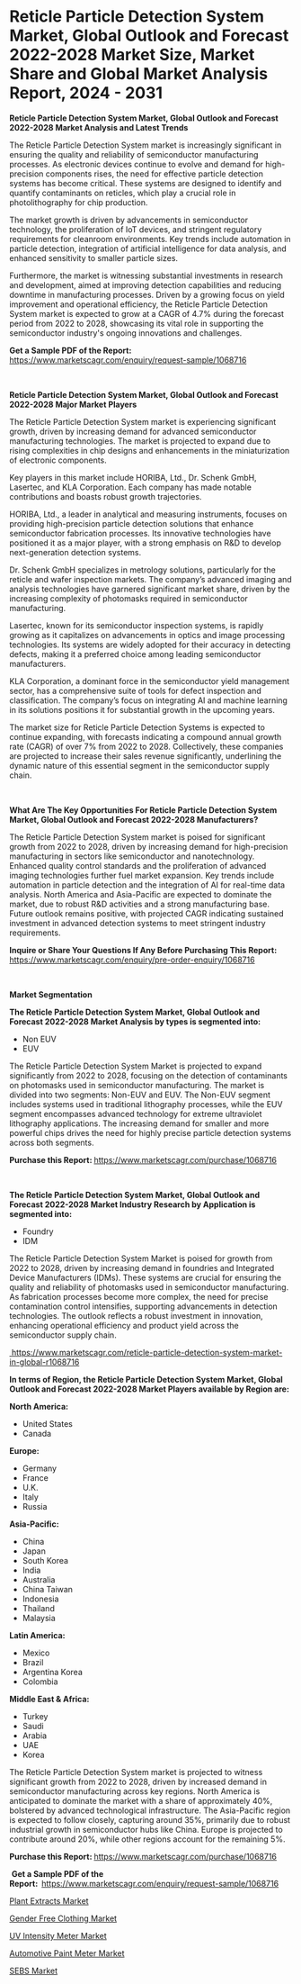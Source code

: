 <p><h1>Reticle Particle Detection System Market, Global Outlook and Forecast 2022-2028 Market Size, Market Share and Global Market Analysis Report, 2024 - 2031</h1></p><p><strong>Reticle Particle Detection System Market, Global Outlook and Forecast 2022-2028 Market Analysis and Latest Trends</strong></p>
<p><p>The Reticle Particle Detection System market is increasingly significant in ensuring the quality and reliability of semiconductor manufacturing processes. As electronic devices continue to evolve and demand for high-precision components rises, the need for effective particle detection systems has become critical. These systems are designed to identify and quantify contaminants on reticles, which play a crucial role in photolithography for chip production.</p><p>The market growth is driven by advancements in semiconductor technology, the proliferation of IoT devices, and stringent regulatory requirements for cleanroom environments. Key trends include automation in particle detection, integration of artificial intelligence for data analysis, and enhanced sensitivity to smaller particle sizes. </p><p>Furthermore, the market is witnessing substantial investments in research and development, aimed at improving detection capabilities and reducing downtime in manufacturing processes. Driven by a growing focus on yield improvement and operational efficiency, the Reticle Particle Detection System market is expected to grow at a CAGR of 4.7% during the forecast period from 2022 to 2028, showcasing its vital role in supporting the semiconductor industry's ongoing innovations and challenges.</p></p>
<p><strong>Get a Sample PDF of the Report:&nbsp;</strong> <a href="https://www.marketscagr.com/enquiry/request-sample/1068716">https://www.marketscagr.com/enquiry/request-sample/1068716</a></p>
<p>&nbsp;</p>
<p><strong>Reticle Particle Detection System Market, Global Outlook and Forecast 2022-2028 Major Market Players</strong></p>
<p><p>The Reticle Particle Detection System market is experiencing significant growth, driven by increasing demand for advanced semiconductor manufacturing technologies. The market is projected to expand due to rising complexities in chip designs and enhancements in the miniaturization of electronic components.</p><p>Key players in this market include HORIBA, Ltd., Dr. Schenk GmbH, Lasertec, and KLA Corporation. Each company has made notable contributions and boasts robust growth trajectories. </p><p>HORIBA, Ltd., a leader in analytical and measuring instruments, focuses on providing high-precision particle detection solutions that enhance semiconductor fabrication processes. Its innovative technologies have positioned it as a major player, with a strong emphasis on R&D to develop next-generation detection systems.</p><p>Dr. Schenk GmbH specializes in metrology solutions, particularly for the reticle and wafer inspection markets. The company’s advanced imaging and analysis technologies have garnered significant market share, driven by the increasing complexity of photomasks required in semiconductor manufacturing.</p><p>Lasertec, known for its semiconductor inspection systems, is rapidly growing as it capitalizes on advancements in optics and image processing technologies. Its systems are widely adopted for their accuracy in detecting defects, making it a preferred choice among leading semiconductor manufacturers.</p><p>KLA Corporation, a dominant force in the semiconductor yield management sector, has a comprehensive suite of tools for defect inspection and classification. The company’s focus on integrating AI and machine learning in its solutions positions it for substantial growth in the upcoming years.</p><p>The market size for Reticle Particle Detection Systems is expected to continue expanding, with forecasts indicating a compound annual growth rate (CAGR) of over 7% from 2022 to 2028. Collectively, these companies are projected to increase their sales revenue significantly, underlining the dynamic nature of this essential segment in the semiconductor supply chain.</p></p>
<p>&nbsp;</p>
<p><strong>What Are The Key Opportunities For Reticle Particle Detection System Market, Global Outlook and Forecast 2022-2028 Manufacturers?</strong></p>
<p><p>The Reticle Particle Detection System market is poised for significant growth from 2022 to 2028, driven by increasing demand for high-precision manufacturing in sectors like semiconductor and nanotechnology. Enhanced quality control standards and the proliferation of advanced imaging technologies further fuel market expansion. Key trends include automation in particle detection and the integration of AI for real-time data analysis. North America and Asia-Pacific are expected to dominate the market, due to robust R&D activities and a strong manufacturing base. Future outlook remains positive, with projected CAGR indicating sustained investment in advanced detection systems to meet stringent industry requirements.</p></p>
<p><strong>Inquire or Share Your Questions If Any Before Purchasing This Report:</strong> <a href="https://www.marketscagr.com/enquiry/pre-order-enquiry/1068716">https://www.marketscagr.com/enquiry/pre-order-enquiry/1068716</a></p>
<p>&nbsp;</p>
<p><strong>Market Segmentation</strong></p>
<p><strong>The Reticle Particle Detection System Market, Global Outlook and Forecast 2022-2028 Market Analysis by types is segmented into:</strong></p>
<p><ul><li>Non EUV</li><li>EUV</li></ul></p>
<p><p>The Reticle Particle Detection System Market is projected to expand significantly from 2022 to 2028, focusing on the detection of contaminants on photomasks used in semiconductor manufacturing. The market is divided into two segments: Non-EUV and EUV. The Non-EUV segment includes systems used in traditional lithography processes, while the EUV segment encompasses advanced technology for extreme ultraviolet lithography applications. The increasing demand for smaller and more powerful chips drives the need for highly precise particle detection systems across both segments.</p></p>
<p><strong>Purchase this Report:&nbsp;</strong><a href="https://www.marketscagr.com/purchase/1068716">https://www.marketscagr.com/purchase/1068716</a></p>
<p>&nbsp;</p>
<p><strong>The Reticle Particle Detection System Market, Global Outlook and Forecast 2022-2028 Market Industry Research by Application is segmented into:</strong></p>
<p><ul><li>Foundry</li><li>IDM</li></ul></p>
<p><p>The Reticle Particle Detection System Market is poised for growth from 2022 to 2028, driven by increasing demand in foundries and Integrated Device Manufacturers (IDMs). These systems are crucial for ensuring the quality and reliability of photomasks used in semiconductor manufacturing. As fabrication processes become more complex, the need for precise contamination control intensifies, supporting advancements in detection technologies. The outlook reflects a robust investment in innovation, enhancing operational efficiency and product yield across the semiconductor supply chain.</p></p>
<p><a href="https://www.marketscagr.com/reticle-particle-detection-system-market-in-global-r1068716">&nbsp;https://www.marketscagr.com/reticle-particle-detection-system-market-in-global-r1068716</a></p>
<p><strong>In terms of Region, the Reticle Particle Detection System Market, Global Outlook and Forecast 2022-2028 Market Players available by Region are:</strong></p>
<p>
    <p> <strong> North America: </strong>
        <ul>
            <li>United States</li>
            <li>Canada</li>
        </ul>
        </p> 
    <p> <strong> Europe: </strong>
        <ul>
            <li>Germany</li>
            <li>France</li>
            <li>U.K.</li>
            <li>Italy</li>
            <li>Russia</li>
        </ul>
        </p> 
    <p> <strong> Asia-Pacific: </strong>
        <ul>
            <li>China</li>
            <li>Japan</li>
            <li>South Korea</li>
            <li>India</li>
            <li>Australia</li>
            <li>China Taiwan</li>
            <li>Indonesia</li>
            <li>Thailand</li>
            <li>Malaysia</li>
        </ul>
        </p> 
    <p> <strong> Latin America: </strong>
        <ul>
            <li>Mexico</li>
            <li>Brazil</li>
            <li>Argentina Korea</li>
            <li>Colombia</li>
        </ul>
        </p> 
    <p> <strong> Middle East & Africa: </strong>
        <ul>
            <li>Turkey</li>
            <li>Saudi</li>
            <li>Arabia</li>
            <li>UAE</li>
            <li>Korea</li>
        </ul>
    </p>
    </p>
<p><p>The Reticle Particle Detection System market is projected to witness significant growth from 2022 to 2028, driven by increased demand in semiconductor manufacturing across key regions. North America is anticipated to dominate the market with a share of approximately 40%, bolstered by advanced technological infrastructure. The Asia-Pacific region is expected to follow closely, capturing around 35%, primarily due to robust industrial growth in semiconductor hubs like China. Europe is projected to contribute around 20%, while other regions account for the remaining 5%.</p></p>
<p><strong>Purchase this Report: </strong><a href="https://www.marketscagr.com/purchase/1068716">https://www.marketscagr.com/purchase/1068716</a></p>
<p>&nbsp;<strong>Get a Sample PDF of the Report:&nbsp;&nbsp;</strong><a href="https://www.marketscagr.com/enquiry/request-sample/1068716">https://www.marketscagr.com/enquiry/request-sample/1068716</a></p>
<p><strong></strong></p>
<p><p><a href="https://issuu.com/reportprime-2/docs/plant-extracts-market-size-2030.ppt_64b402d852bd55">Plant Extracts Market</a></p><p><a href="https://medium.com/@tammyjones1939/the-global-gender-free-clothing-market-is-projected-to-experience-an-annual-growth-rate-of-14-7-310c2a215fd9">Gender Free Clothing Market</a></p><p><a href="https://www.linkedin.com/pulse/future-trends-global-uv-intensity-meter-market-insights-rqguf?trackingId=u6tuDiC%2FTzOx0LWoUBd5NQ%3D%3D">UV Intensity Meter Market</a></p><p><a href="https://www.linkedin.com/pulse/automotive-paint-meter-market-share-size-trends-industry-analysis-3fw6f?trackingId=%2BCCcE0wmRoCKj%2BVdqWmaWg%3D%3D">Automotive Paint Meter Market</a></p><p><a href="https://issuu.com/reportprime-2/docs/sebs-market-size-2030.pptx_4699c5db017486">SEBS Market</a></p></p>